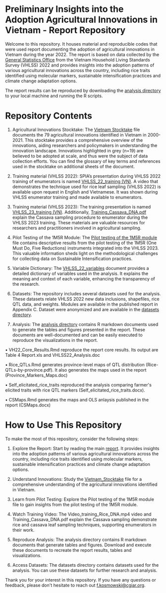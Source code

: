 # Preliminary Insights into the Adoption Agricultural Innovations in Vietnam - Report Repository

Welcome to this repository. It houses material and reproducible codes that were used report documenting the adoption of agricultural innovations in Vietnam during the year 2022. The report is based on data collected by the [General Statistics Office](https://www.gso.gov.vn/en/homepage/) from the Vietnam Household Living Standards Survey (VHLSS) 2022 and provides insights into the adoption patterns of various agricultural innovations across the country, including rice traits identified using molecular markers, sustainable intensification practices and climate change adaptation options.

The report results can be reproduced by downloading the [analysis directory](https://github.com/CGIAR-SPIA/Vietnam-pre-report-2023/) to your local machine and running the R scripts.


# Repository Contents

1.	Agricultural Innovations Stocktake: The [Vietnam Stocktake](https://raw.githubusercontent.com/CGIAR-SPIA/Vietnam-pre-report-2023/main/VN_Stocktake.xlsx) file documents the 79 agricultural innovations identified in Vietnam in 2000-2021. This stocktake provides a comprehensive overview of the innovations, aiding researchers and policymakers in understanding the innovation landscape. Innovations highlighted in grey (n=19) are believed to be adopted at scale, and thus were the subject of data collection efforts. You can find the glossary of key terms and references used in the stocktake on additional sheets of the document.
   
2. Training material (VHLSS 2022): SPIA’s presentation during VHLSS 2022 training of enumerators is named [VHLSS_22_training (VN)](https://raw.githubusercontent.com/CGIAR-SPIA/Vietnam-pre-report-2023/main/training/VHLSS_22_training_(VN).pdf). A video that demonstrates the technique used for rice leaf sampling (VHLSS 2022) is available upon request in English and Vietnamese. It was shown during VHLSS enumerator training and made available to enumerators.
   
3. Training material (VHLSS 2023): The training presentation is named [VHLSS_23_training (VN)](https://raw.githubusercontent.com/CGIAR-SPIA/Vietnam-pre-report-2023/main/training/VHLSS_23_training_(VN).pdf). Additionally, [Training_Cassava_DNA.pdf](https://raw.githubusercontent.com/CGIAR-SPIA/Vietnam-pre-report-2023/main/training/Training_Cassava_DNA.pdf) explain the Cassava sampling procedure to enumerator during the VHLSS 2023 training. These materials are valuable resources for researchers and practitioners involved in agricultural sampling.
   
4. Pilot Testing of the 1M5R Module: The [Pilot testing of the 1M5R module](https://raw.githubusercontent.com/CGIAR-SPIA/Vietnam-pre-report-2023/main/Pilot_testing_1M5R.html) file contains descriptive results from the pilot testing of the 1M5R (One Must Do, Five Reductions) instruments integrated into the VHLSS 2023. This valuable information sheds light on the methodological challenges for collecting data on Sustainable Intensification practices.
   
5. Variable Dictionary: The [VHLSS_22_variables](https://raw.githubusercontent.com/CGIAR-SPIA/Vietnam-pre-report-2023/main/datasets/VHLSS_22_variables.doc) document provides a detailed dictionary of variables used in the analysis. It explains the meaning and context of each variable, enhancing the transparency of the research.
   
6. Datasets: The repository includes several datasets used for the analysis. These datasets relate VHLSS 2022 new data inclusions, shapefiles, rice QTL data, and weights. Modules are available in the published report in Appendix C. Dataset were anonymized and are available in the [datasets directory](https://raw.githubusercontent.com/CGIAR-SPIA/Vietnam-pre-report-2023/main/datasets/).
    
7. Analysis: The [analysis directory](https://raw.githubusercontent.com/CGIAR-SPIA/Vietnam-pre-report-2023/main/analysis/) contains R markdown documents used to generate the tables and figures presented in the report. These documents are well-documented and can be easily executed to reproduce the visualizations in the report.
   
•	VH22_Core_Results.Rmd reproduce the report core results. Its output are Table 4 Report.xls and VHLSS22_Analysis.doc

•	Rice_QTLs.Rmd generates province-level maps of QTL distribution (Rice-QTLs-by-province.pdf). It also generates the maps used in the report (Province_Markers_Maps.doc)

•	Self_elicitated_rice_traits reproduced the analysis comparing farmer's elicited traits with rice QTL markers (Self_elicitated_rice_traits.docx).

•	CSMaps.Rmd generates the maps and OLS anlaysis published in the report (CSMaps.docx)

# How to Use This Repository

To make the most of this repository, consider the following steps:

1.	Explore the Report: Start by reading the main [report](). It provides insights into the adoption patterns of various agricultural innovations across the country, including rice traits identified using molecular markers, sustainable intensification practices and climate change adaptation options.
   
3.	Understand Innovations: Study the [Vietnam_Stocktake](https://raw.githubusercontent.com/CGIAR-SPIA/Vietnam-pre-report-2023/main/VN_Stocktake.xlsx) file for a comprehensive understanding of the agricultural innovations identified in Vietnam.
   
5.	Learn from Pilot Testing: Explore the Pilot testing of the 1M5R module file to gain insights from the pilot testing of the 1M5R module.
   
7.	Watch Training Video: The Video_training_Rice_DNA.mp4 video and Training_Cassava_DNA.pdf explain the Cassava sampling demonstrate rice and cassava leaf sampling techniques, supporting enumerators in their work.
   
9.	Reproduce Analysis: The analysis directory contains R markdown documents that generate tables and figures. Download and execute these documents to recreate the report results, tables and visualizations.
    
11.	Access Datasets: The datasets directory contains datasets used for the analysis. You can use these datasets for further research and analysis.
    
Thank you for your interest in this repository. If you have any questions or feedback, please don't hesitate to reach out f.kosmowski@cgiar.org.

